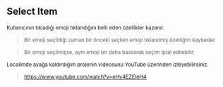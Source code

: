 ## Select Item

<sub> </sub>

<sub> Kullanıcının tıkladığı emoji tıklandığını belli eden özellikler kazanır. </sub>

> <sub> Bir emoji seçildiği zaman bir önceki seçilen emoji tıklanılmış özelliğini kaybeder. </sub>

> <sub> Bir emoji seçilmişse, aynı emoji bir daha basılarak seçim iptal edilebilir. </sub>

<sub> Localimde ayağa kaldırdığım projenin videosunu YouTube üzerinden izleyebilirsiniz. </sub>

> <sub> https://www.youtube.com/watch?v=eHv4EZEIeH4 </sub>


